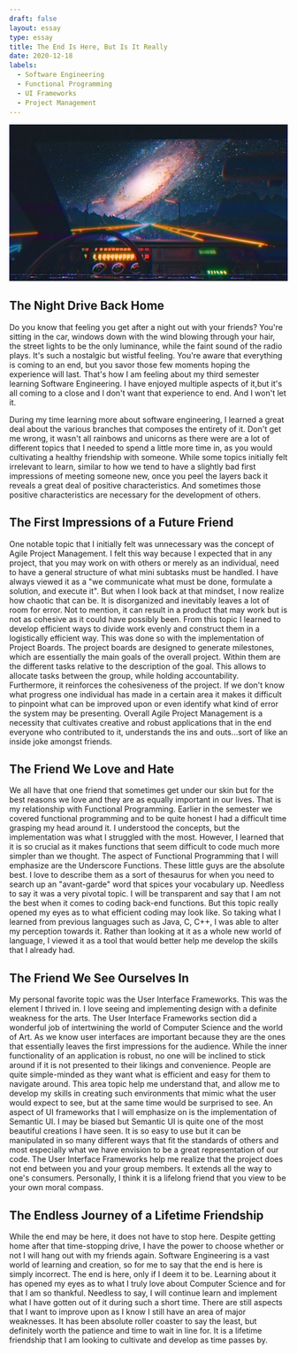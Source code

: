 ```yaml
---
draft: false
layout: essay
type: essay
title: The End Is Here, But Is It Really
date: 2020-12-18
labels:
  - Software Engineering
  - Functional Programming
  - UI Frameworks
  - Project Management
---
```

<img class="ui medium floated image" src="../images/nightDrive.jpg">

## The Night Drive Back Home
Do you know that feeling you get after a night out with your friends? You're sitting in the car, windows down with the wind blowing through your hair, the street lights to be the only luminance, while the faint sound of the radio plays. It's such a nostalgic but wistful feeling. You're aware that everything is coming to an end, but you savor those few moments hoping the experience will last. That's how I am feeling about my third semester learning Software Engineering. I have enjoyed multiple aspects of it,but it's all coming to a close and I don't want that experience to end. And I won't let it.

During my time learning more about software engineering, I learned a great deal about the various branches that composes the entirety of it. Don't get me wrong, it wasn't all rainbows and unicorns as there were are a lot of different topics that I needed to spend a little more time in, as you would cultivating a healthy friendship with someone. While some topics initially felt irrelevant to learn, similar to how we tend to have a slightly bad first impressions of meeting someone new, once you peel the layers back it reveals a great deal of positive characteristics. And sometimes those positive characteristics are necessary for the development of others.

## The First Impressions of a Future Friend

One notable topic that I initially felt was unnecessary was the concept of Agile Project Management. I felt this way because I expected that in any project, that you may work on with others or merely as an individual, need to have a general structure of what mini subtasks must be handled. I have always viewed it as a "we communicate what must be done, formulate a solution, and execute it". But when I look back at that mindset, I now realize how chaotic that can be. It is disorganized and inevitably leaves a lot of room for error. Not to mention, it can result in a product that may work but is not as cohesive as it could have possibly been. From this topic I learned to develop efficient ways to divide work evenly and construct them in a logistically efficient way. This was done so with the implementation of Project Boards. The project boards are designed to generate milestones, which are essentially the main goals of the overall project. Within them are the different tasks relative to the description of the goal. This allows to allocate tasks between the group, while holding accountability. Furthermore, it reinforces the cohesiveness of the project. If we don't know what progress one individual has made in a certain area it makes it difficult to pinpoint what can be improved upon or even identify what kind of error the system may be presenting. Overall Agile Project Management is a necessity that cultivates creative and robust applications that in the end everyone who contributed to it, understands the ins and outs...sort of like an inside joke amongst friends.

## The Friend We Love and Hate
We all have that one friend that sometimes get under our skin but for the best reasons we love and they are as equally important in our lives. That is my relationship with Functional Programming. Earlier in the semester we covered functional programming and to be quite honest I had a difficult time grasping my head around it. I understood the concepts, but the implementation was what I struggled with the most. However, I learned that it is so crucial as it makes functions that seem difficult to code much more simpler than we thought. The aspect of Functional Programming that I will emphasize are the Underscore Functions. These little guys are the absolute best. I love to describe them as a sort of thesaurus for when you need to search up an "avant-garde" word that spices your vocabulary up. Needless to say it was a very pivotal topic. I will be transparent and say that I am not the best when it comes to coding back-end functions. But this topic really opened my eyes as to what efficient coding may look like. So taking what I learned from previous languages such as Java, C, C++, I was able to alter my perception towards it. Rather than looking at it as a whole new world of language, I viewed it as a tool that would better help me develop the skills that I already had.

## The Friend We See Ourselves In
My personal favorite topic was the User Interface Frameworks. This was the element I thrived in. I love seeing and implementing design with a definite weakness for the arts. The User Interface Frameworks section did a wonderful job of intertwining the world of Computer Science and the world of Art. As we know user interfaces are important because they are the ones that essentially leaves the first impressions for the audience. While the inner functionality of an application is robust, no one will be inclined to stick around if it is not presented to their likings and convenience. People are quite simple-minded as they want what is efficient and easy for them to navigate around. This area topic help me understand that, and allow me to develop my skills in creating such environments that mimic what the user would expect to see, but at the same time would be surprised to see. An aspect of UI frameworks that I will emphasize on is the implementation of Semantic UI. I may be biased but Semantic UI is quite one of the most beautiful creations I have seen. It is so easy to use but it can be manipulated in so many different ways that fit the standards of others and most especially what we have envision to be a great representation of our code. The User Interface Frameworks help me realize that the project does not end between you and your group members. It extends all the way to one's consumers. Personally, I think it is a lifelong friend that you view to be your own moral compass.

## The Endless Journey of a Lifetime Friendship
While the end may be here, it does not have to stop here. Despite getting home after that time-stopping drive, I have the power to choose whether or not I will hang out with my friends again. Software Engineering is a vast world of learning and creation, so for me to say that the end is here is simply incorrect. The end is here, only if I deem it to be. Learning about it has opened my eyes as to what I truly love about Computer Science and for that I am so thankful. Needless to say, I will continue learn and implement what I have gotten out of it during such a short time. There are still aspects that I want to improve upon as I know I still have an area of major weaknesses. It has been absolute roller coaster to say the least, but definitely worth the patience and time to wait in line for. It is a lifetime friendship that I am looking to cultivate and develop as time passes by.
